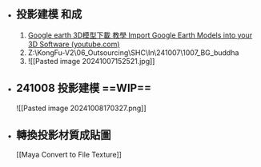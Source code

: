 - ## 投影建模 和成
	1. [Google earth 3D模型下載 教學  Import Google Earth Models into your 3D Software (youtube.com)](https://www.youtube.com/watch?v=7YRusnTWXjw)
	2. Z:\KongFu-V2\06_Outsourcing\SHC\In\241007\1007_BG_buddha
	3.  ![[Pasted image 20241007152521.jpg]]

- ## 241008 投影建模 ==WIP==
	![[Pasted image 20241008170327.png]]

- ## 轉換投影材質成貼圖
	[[Maya Convert to File Texture]]